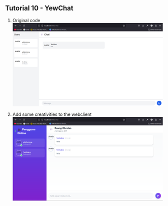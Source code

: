 ## Tutorial 10 - YewChat

1.  Original code
![alt text](<Screenshot 2025-05-22 140328.png>)

2. Add some creativities to the webclient
![alt text](Screenshot2.png)